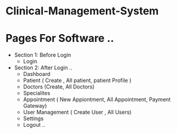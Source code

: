 # Clinical-Management-System
# Pages For Software ..
 - Section 1: Before Login
    - Login
- Section 2: After Login ..
    - Dashboard
    - Patient ( Create , All patient, patient Profile )
    - Doctors (Create, All Doctors)
    - Specialites
    - Appointment ( New Appiontment, All Appointment, Payment Gateway)
    - User Management ( Create User , All Users)
    - Settings
    - Logout ..